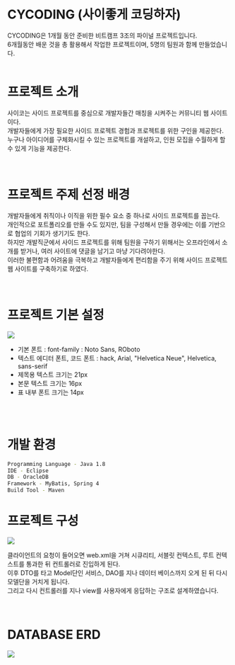 # CYCODING (사이좋게 코딩하자)

CYCODING은 1개월 동안 준비한 비트캠프 3조의 파이널 프로젝트입니다. <br>
6개월동안 배운 것을 총 활용해서 작업한 프로젝트이며, 5명의 팀원과 함께 만들었습니다.
<br>
<br>

# 프로젝트 소개

사이코는 사이드 프로젝트를 중심으로 개발자들간 매칭을 시켜주는 커뮤니티 웹 사이트이다.<br> 
개발자들에게 가장 필요한 사이드 프로젝트 경험과 프로젝트를 위한 구인을 제공한다.<br> 
누구나 아이디어를 구체화시킬 수 있는 프로젝트를 개설하고, 인원 모집을 수월하게 할 수 있게 기능을 제공한다.<br>
<br>
<br>

# 프로젝트 주제 선정 배경

개발자들에게 취직이나 이직을 위한 필수 요소 중 하나로 사이드 프로젝트를 꼽는다.  <br>
개인적으로 포트폴리오를 만들 수도 있지만, 팀을 구성해서 만들 경우에는 이를 기반으로 협업의 기회가 생기기도 한다. <br>
하지만 개발직군에서 사이드 프로젝트를 위해 팀원을 구하기 위해서는 오프라인에서 소개를 받거나, 여러 사이트에 댓글을 남기고 마냥 기다려야한다. <br>
이러한 불편함과 어려움을 극복하고 개발자들에게 편리함을 주기 위해 사이드 프로젝트 웹 사이트를 구축하기로 하였다. <br>
<br>
<br>

# 프로젝트 기본 설정
<img src ="https://user-images.githubusercontent.com/76239872/124429347-bcfeee00-dda8-11eb-902f-b9387c367c6d.png" >

* 기본 폰트 : font-family : Noto Sans, ROboto
* 텍스트 에디터 폰트, 코드 폰트 : hack, Arial, "Helvetica Neue", Helvetica, sans-serif
* 제목용 텍스트 크기는 21px
* 본문 텍스트 크기는 16px
* 표 내부 폰트 크기는 14px
<br>
<br>

# 개발 환경
```BASH
Programming Language - Java 1.8
IDE - Eclipse
DB - OracleDB 
Framework - MyBatis, Spring 4
Build Tool - Maven
```

# 프로젝트 구성
<img src = "https://user-images.githubusercontent.com/76239872/124429020-4eba2b80-dda8-11eb-8afd-fede0acf3e0c.png" >

클라이언트의 요청이 들어오면 web.xml을 거쳐 시큐리티, 서블릿 컨텍스트, 루트 컨텍스트를 통과한 뒤 컨트롤러로 진입하게 된다. <br>
이후 DTO를 타고 Model단인 서비스, DAO를 지나 데이터 베이스까지 오게 된 뒤 다시 모델단을 거치게 됩니다. <br>
그리고 다시 컨트롤러를 지나 view를 사용자에게 응답하는 구조로 설계하였습니다. <br>
<br>
<br>

# DATABASE ERD
<img src = "https://user-images.githubusercontent.com/76239872/124429954-81b0ef00-dda9-11eb-8f65-75020f071cb4.png" >


